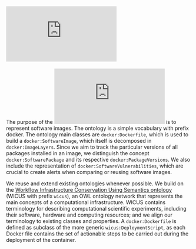 ![Dockerpedia Ontology](https://cbuil.github.io/dockerpedia-ontology/release/0.1.0/index-en.html)
===================

The purpose of the ![DockerPedia ontology](https://cbuil.github.io/dockerpedia-ontology/release/0.1.0/index-en.html) is to represent software images. The ontology is a simple vocabulary with  prefix docker. The ontology main classes are `docker:Dockerfile`, which is used to build a `docker:SoftwareImage`, which itself is decomposed in `docker:ImageLayers`. Since we aim to track the particular versions of all packages installed in an image, we distinguish the concept `docker:SoftwarePackage` and its respective `docker:PackageVersions`.
We also include the representation of `docker:SoftwareVulnerabilities`, which are crucial to create alerts when comparing or reusing software images. 

We reuse and extend existing ontologies whenever possible. We build on the [Workflow Infrastructure Conservation Using Semantics ontology](http://vocab.linkeddata.es/wicus/wicus/) (WICUS with prefix `wicus`), an OWL ontology network that represents the main concepts of a computational infrastructure. WICUS contains terminology for describing computational scientific experiments, including their software, hardware and computing resources; and we align our terminology to existing classes and properties. A `docker:Dockerfile` is defined as subclass of the more generic `wicus:DeploymentScript`, as each Docker file contains the set of actionable steps to be carried out during the deployment of the container.
